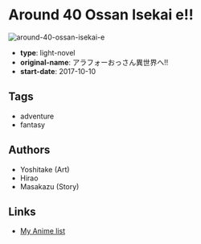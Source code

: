 # Around 40 Ossan Isekai e!!

![around-40-ossan-isekai-e](https://cdn.myanimelist.net/images/manga/1/200972.jpg)

-   **type**: light-novel
-   **original-name**: アラフォーおっさん異世界へ!!
-   **start-date**: 2017-10-10

## Tags

-   adventure
-   fantasy

## Authors

-   Yoshitake (Art)
-   Hirao
-   Masakazu (Story)

## Links

-   [My Anime list](https://myanimelist.net/manga/109750/Around_40_Ossan_Isekai_e)
